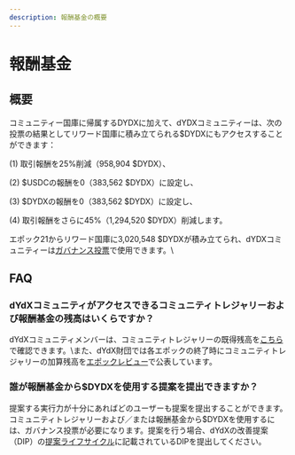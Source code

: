 ```yaml
---
description: 報酬基金の概要
---
```


# 報酬基金

## 概要

コミュニティー国庫に帰属するDYDXに加えて、dYDXコミュニティーは、次の投票の結果としてリワード国庫に積み立てられる$DYDXにもアクセスすることができます：

(1) 取引報酬を25%削減（958,904 $DYDX）、

(2) $USDCの報酬を0（383,562 $DYDX）に設定し、

(3) $DYDXの報酬を0（383,562 $DYDX）に設定し、

(4) 取引報酬をさらに45%（1,294,520 $DYDX）削減します。

エポック21からリワード国庫に3,020,548 $DYDXが積み立てられ、dYDXコミュニティーは[ガバナンス投票](https://docs.dydx.community/dydx-governance/voting-and-governance/governance-parameters)で使用できます。\


## FAQ

### dYdXコミュニティがアクセスできるコミュニティトレジャリーおよび報酬基金の残高はいくらですか？

dYdXコミュニティメンバーは、コミュニティトレジャリーの既得残高を[こちら](https://dydx.shippooor.xyz/)で確認できます。\\また、dYdX財団では各エポックの終了時にコミュニティトレジャリーの加算残高を[エポックレビュー](https://dydx.foundation/blog)で公表しています。

### 誰が報酬基金から$DYDXを使用する提案を提出できますか？

提案する実行力が十分にあればどのユーザーも提案を提出することができます。コミュニティトレジャリーおよび／または報酬基金から$DYDXを使用するには、ガバナンス投票が必要になります。提案を行う場合、dYdXの改善提案（DIP）の[提案ライフサイクル](../voting-and-governance/dip-proposal-lifecycle.md)に記載されているDIPを提出してください。
